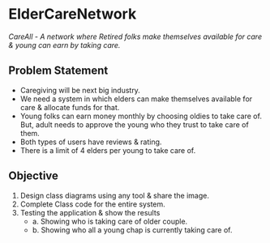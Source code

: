 ElderCareNetwork
================
*CareAll - A network where Retired folks make themselves available for care & young can earn by taking care.*

## Problem Statement

* Caregiving will be next big industry.
* We need a system in which elders can make themselves available for care & allocate funds for that.
* Young folks can earn money monthly by choosing oldies to take care of. But, adult needs to approve the young who they trust to take care of them.
* Both types of users have reviews & rating.
* There is a limit of 4 elders per young to take care of.

## Objective

1. Design class diagrams using any tool & share the image.
2. Complete Class code for the entire system.
3. Testing the application & show the results
    - a. Showing who is taking care of older couple.
    - b. Showing who all a young chap is currently taking care of.
